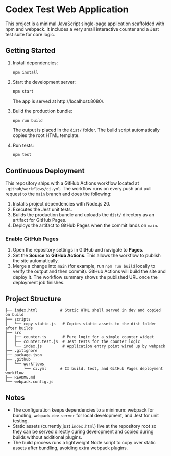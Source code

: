# Codex Test Web Application

This project is a minimal JavaScript single-page application scaffolded with npm and webpack. It includes a very small interactive counter and a Jest test suite for core logic.

## Getting Started

1. Install dependencies:
   ```bash
   npm install
   ```

2. Start the development server:
   ```bash
   npm start
   ```
   The app is served at http://localhost:8080/.

3. Build the production bundle:
   ```bash
   npm run build
   ```
   The output is placed in the `dist/` folder. The build script automatically copies the root HTML template.

4. Run tests:
   ```bash
   npm test
   ```

## Continuous Deployment

This repository ships with a GitHub Actions workflow located at `.github/workflows/ci.yml`. The workflow runs on every push and pull request to the `main` branch and does the following:

1. Installs project dependencies with Node.js 20.
2. Executes the Jest unit tests.
3. Builds the production bundle and uploads the `dist/` directory as an artifact for GitHub Pages.
4. Deploys the artifact to GitHub Pages when the commit lands on `main`.

### Enable GitHub Pages

1. Open the repository settings in GitHub and navigate to **Pages**.
2. Set the **Source** to **GitHub Actions**. This allows the workflow to publish the site automatically.
3. Merge a change into `main` (for example, run `npm run build` locally to verify the output and then commit). GitHub Actions will build the site and deploy it. The workflow summary shows the published URL once the deployment job finishes.

## Project Structure

```
├── index.html          # Static HTML shell served in dev and copied on build
├── scripts
│   └── copy-static.js   # Copies static assets to the dist folder after builds
├── src
│   ├── counter.js       # Pure logic for a simple counter widget
│   ├── counter.test.js  # Jest tests for the counter logic
│   └── index.js         # Application entry point wired up by webpack
├── .gitignore
├── package.json
├── .github
│   └── workflows
│       └── ci.yml      # CI build, test, and GitHub Pages deployment workflow
├── README.md
└── webpack.config.js
```

## Notes

- The configuration keeps dependencies to a minimum: webpack for bundling, `webpack-dev-server` for local development, and Jest for unit testing.
- Static assets (currently just `index.html`) live at the repository root so they can be served directly during development and copied during builds without additional plugins.
- The build process runs a lightweight Node script to copy over static assets after bundling, avoiding extra webpack plugins.
